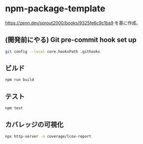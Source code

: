 # npm-package-template

https://zenn.dev/sprout2000/books/9325fe6c9c1ba9
を基に作成。

## (開発前にやる) Git pre-commit hook set up

```bash
git config --local core.hooksPath .githooks
```

## ビルド

```bash
npm run build
```

## テスト

```bash
npm test
```

## カバレッジの可視化

```bash
npx http-server -o coverage/lcov-report
```
